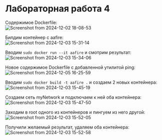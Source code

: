 
# Лабораторная работа 4  
  
Содержимое Dockerfile:  
![Screenshot from 2024-12-02 18-08-53](https://github.com/user-attachments/assets/66c4c620-8bb7-4b04-9914-98699581679f)  
  
Билдим контейнер с aafire:  
![Screenshot from 2024-12-03 15-31-14](https://github.com/user-attachments/assets/271ca834-638b-4a33-9796-6b53cc452915)  
  
Вводим ```sudo docker run --it aafire``` и смотрим результат:  
![Screenshot from 2024-12-03 15-34-06](https://github.com/user-attachments/assets/4017f09f-db3a-4d24-9274-ae8108239633)  
  
Новое содержимое Dockerfile с добавленной утилитой ping:  
![Screenshot from 2024-12-05 16-25-59](https://github.com/user-attachments/assets/8c3eebd2-979d-4012-aae0-ce4f8af9640b)  
  
Вводим ```sudo docker build -t aafire .``` и создаем 2 новых контейнера:  
![Screenshot from 2024-12-03 15-45-19](https://github.com/user-attachments/assets/b8de5251-1344-466d-9394-6fa4a7eee19f)  
  
Создаем сеть myNetwork и подключаем к ней оба контейнера:  
![Screenshot from 2024-12-03 15-47-50](https://github.com/user-attachments/assets/e59e56e8-2052-4495-8367-aceb9b58619b)  
  
Заходим в root одного из контейнеров и пингуем из него другой:  
![Screenshot from 2024-12-03 15-52-05](https://github.com/user-attachments/assets/c7a6e7b2-138c-434a-97d3-6427d124796e)  
  
Получили желаемый результат, удаляем оба контейнера:  
![Screenshot from 2024-12-03 15-52-58](https://github.com/user-attachments/assets/e84fd6cc-65a8-4523-b009-5e02e8606c3a)  
